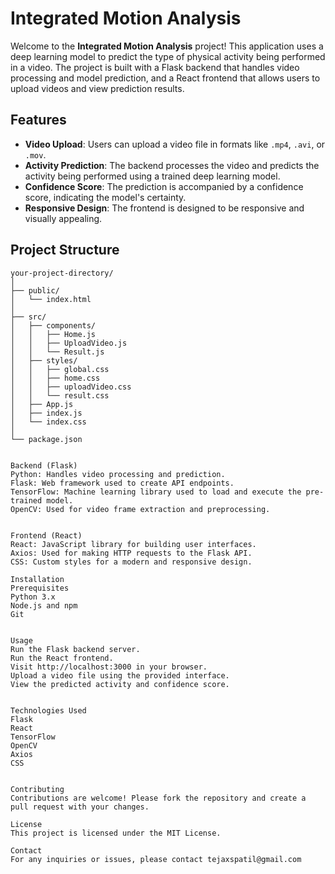 # Integrated Motion Analysis

Welcome to the **Integrated Motion Analysis** project! This application uses a deep learning model to predict the type of physical activity being performed in a video. The project is built with a Flask backend that handles video processing and model prediction, and a React frontend that allows users to upload videos and view prediction results.

## Features

- **Video Upload**: Users can upload a video file in formats like `.mp4`, `.avi`, or `.mov`.
- **Activity Prediction**: The backend processes the video and predicts the activity being performed using a trained deep learning model.
- **Confidence Score**: The prediction is accompanied by a confidence score, indicating the model's certainty.
- **Responsive Design**: The frontend is designed to be responsive and visually appealing.

## Project Structure

```plaintext
your-project-directory/
│
├── public/
│   └── index.html
│
├── src/
│   ├── components/
│   │   ├── Home.js
│   │   ├── UploadVideo.js
│   │   └── Result.js
│   ├── styles/
│   │   ├── global.css
│   │   ├── home.css
│   │   ├── uploadVideo.css
│   │   └── result.css
│   ├── App.js
│   ├── index.js
│   └── index.css
│
└── package.json


Backend (Flask)
Python: Handles video processing and prediction.
Flask: Web framework used to create API endpoints.
TensorFlow: Machine learning library used to load and execute the pre-trained model.
OpenCV: Used for video frame extraction and preprocessing.


Frontend (React)
React: JavaScript library for building user interfaces.
Axios: Used for making HTTP requests to the Flask API.
CSS: Custom styles for a modern and responsive design.

Installation
Prerequisites
Python 3.x
Node.js and npm
Git


Usage
Run the Flask backend server.
Run the React frontend.
Visit http://localhost:3000 in your browser.
Upload a video file using the provided interface.
View the predicted activity and confidence score.


Technologies Used
Flask
React
TensorFlow
OpenCV
Axios
CSS


Contributing
Contributions are welcome! Please fork the repository and create a pull request with your changes.

License
This project is licensed under the MIT License.

Contact
For any inquiries or issues, please contact tejaxspatil@gmail.com
